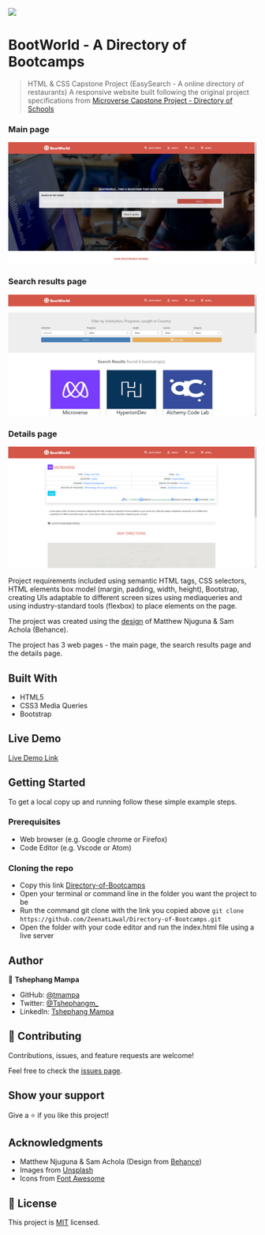 ![](https://img.shields.io/badge/Microverse-blueviolet)

# BootWorld - A Directory of Bootcamps

> HTML & CSS Capstone Project (EasySearch - A online directory of restaurants)
A responsive website built following the original project specifications from [Microverse Capstone Project - Directory of Schools](https://www.notion.so/HTML-CSS-capstone-project-Directory-of-Schools-eea352bfaf3e4a83b2917df1f9a4e140)

### Main page
![screenshot](assets/main-page.png)

### Search results page
![screenshot](assets/search-results.png)

### Details page
![screenshot](assets/details.png)

Project requirements included using semantic HTML tags, CSS selectors, HTML elements box model (margin, padding, width, height), Bootstrap, creating UIs adaptable to different screen sizes using mediaqueries and using industry-standard tools (flexbox) to place elements on the page.

The project was created using the [design](https://www.behance.net/gallery/25563385/PatashuleKE) of Matthew Njuguna & Sam Achola (Behance).

The project has 3 web pages - the main page, the search results page and the details page.

## Built With

- HTML5
- CSS3 Media Queries
- Bootstrap

## Live Demo

[Live Demo Link](https://bootworld20.netlify.app/)


## Getting Started

To get a local copy up and running follow these simple example steps.

### Prerequisites

- Web browser (e.g. Google chrome or Firefox)
- Code Editor (e.g. Vscode or Atom)

### Cloning the repo

- Copy this link [Directory-of-Bootcamps](https://github.com/tmampa/Directory-of-Bootcamps)
- Open your terminal or command line in the folder you want the project to be
- Run the command git clone with the link you copied above `git clone https://github.com/ZeenatLawal/Directory-of-Bootcamps.git`
- Open the folder with your code editor and run the index.html file using a live server



## Author

👤 **Tshephang Mampa**

- GitHub: [@tmampa](https://github.com/tmampa)
- Twitter: [@Tshephangm_](https://twitter.com/tshephangm_)
- LinkedIn: [Tshephang Mampa](https://www.linkedin.com/in/tshephang-mampa-9235951a1/)

## 🤝 Contributing

Contributions, issues, and feature requests are welcome!

Feel free to check the [issues page](https://github.com/tmampa/Directory-of-Bootcamps/issues/1).

## Show your support

Give a ⭐️ if you like this project!

## Acknowledgments

- Matthew Njuguna & Sam Achola (Design from [Behance](https://www.behance.net/gallery/25563385/PatashuleKE))
- Images from [Unsplash](https://unsplash.com/)
- Icons from [Font Awesome](https://fontawesome.com/)

## 📝 License

This project is [MIT](https://github.com/git/git-scm.com/blob/master/MIT-LICENSE.txt) licensed.
